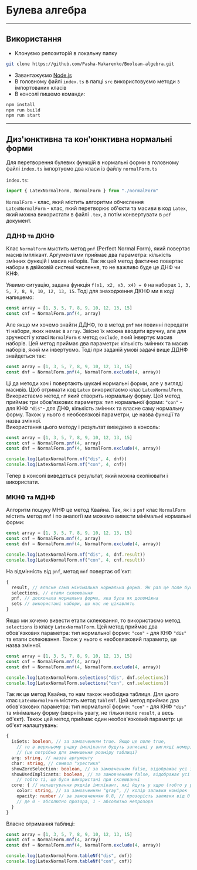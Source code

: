# Булева алгебра

---

## Використання

* Клонуємо репозиторій в локальну папку
```bash
git clone https://github.com/Pasha-Makarenko/Boolean-algebra.git
```
* Завантажуємо [Node.js](https://nodejs.org/en)
* В головному файлі `index.ts` в папці `src` використовуємо методи з імпортованих класів
* В консолі пишемо команди:
```bash
npm install
npm run build
npm run start
```

---

## Диз'юнктивна та кон'юнктивна нормальні форми

Для перетворення булевих функцій в нормальні форми в головному файлі `index.ts` імпортуємо два класи із файлу `normalForm.ts`

`index.ts`:
```ts
import { LatexNormalForm, NormalForm } from "./normalForm"
```

`NormalForm` - клас, який містить алгоритми обчислення \
`LatexNormalForm` - клас, який перетворює об'єкти та масиви в код `Latex`, який можна використати в файлі `.tex`, а потім конвертувати в `pdf` документ.

### ДДНФ та ДКНФ

Клас `NormalForm` мыстить метод `pnf` (Perfect Normal Form), який повертає масив імплікант. 
Аргументами приймає два параметра: кількість змінних функцій і масив наборів. 
Так як цей метод фактично повертає набори в двійковій системі числення, то не важливо буде це ДНФ чи КНФ.

Уявимо ситуацію, задана функція `f(x1, x2, x3, x4) = 0` на наборах `1, 3, 5, 7, 8, 9, 10, 12, 13, 15`.
Тоді для знаходження ДКНФ ми в коді напишемо:

```ts
const array = [1, 3, 5, 7, 8, 9, 10, 12, 13, 15]
const cnf = NormalForm.pnf(4, array)
```

Але якщо ми хочемо знайти ДДНФ, то в метод `pnf` ми повинні передати ті набори, яких немає в `array`. 
Звісно їх можна вводити вручну, але для зручності у класі `NormalForm` є метод `exclude`, який інвертує масив наборів.
Цей метод приймає два параметри: кількість змінних та масив наборів, який ми інвертуємо.
Тоді при заданій умові задачі вище ДДНФ знайдеться так:

```ts
const array = [1, 3, 5, 7, 8, 9, 10, 12, 13, 15]
const dnf = NormalForm.pnf(4, NormalForm.exclude(4, array))
```

Ці да методи хоч і повертають шукані нормальні форми, але у вигляді масивів. Щоб отримати код `Latex` використаємо клас `LatexNormalForm`.
Використаємо метод `nf` який створить нормальну форму. Цей метод приймає три обов'язкових параметра: тип нормальної форми: `"con"` - для КНФ `"dis"`- для ДНФ, кількість змінних та власне саму нормальну форму. 
Також у нього є необовязкові параметри, це назва функції та назва змінної. \
Використання цього методу і результат виведемо в консоль:

```ts
const array = [1, 3, 5, 7, 8, 9, 10, 12, 13, 15]
const cnf = NormalForm.pnf(4, array)
const dnf = NormalForm.pnf(4, NormalForm.exclude(4, array))

console.log(LatexNormalForm.nf("dis", 4, dnf))
console.log(LatexNormalForm.nf("con", 4, cnf))
```

Тепер в консолі виведеться результат, який можна скопіювати і використати.

### МКНФ та МДНФ

Алгоритм пошуку МНФ це метод Квайна. Так, як і з `pnf` клас `NormalForm` містить метод `mnf` і по аналогії ми можемо вивести мінімальні нормальні форми:

```ts
const array = [1, 3, 5, 7, 8, 9, 10, 12, 13, 15]
const cnf = NormalForm.mnf(4, array)
const dnf = NormalForm.mnf(4, NormalForm.exclude(4, array))

console.log(LatexNormalForm.nf("dis", 4, dnf.result))
console.log(LatexNormalForm.nf("con", 4, cnf.result))
```

На відмінність від `pnf`, метод `mnf` повертає об'єкт:

```ts
{
  result, // власне сама мінімальна нормальна форма. Як раз це поле було використано у коді вище
  selections, // етапи склеювання
  pnf, // досконала нормальна форма, яка була як допоміжна
  sets // використані набори, що нас не цікавлять
}
```

Якщо ми хочемо вивести етапи склеювання, то використаємо метод `selections` із класу `LatexNormalForm`.
Цей метод приймає два обов'язкових параметра: тип нормальної форми: `"con"` - для КНФ `"dis"` та етапи склеювання.
Також у нього є необовязковий параметр, це назва змінної. 

```ts
const array = [1, 3, 5, 7, 8, 9, 10, 12, 13, 15]
const cnf = NormalForm.mnf(4, array)
const dnf = NormalForm.mnf(4, NormalForm.exclude(4, array))

console.log(LatexNormalForm.selections("dis", dnf.selections))
console.log(LatexNormalForm.selections("con", cnf.selections))
```

Так як це метод Квайна, то нам також необхідна таблиця. Для цього клас `LatexNormalForm` містить метод `tableNf`.
Цей метод приймає два обов'язкових параметра: тип нормальної форми: `"con"` - для КНФ `"dis"` та мінімальну форму (зверніть увагу, не тільки поле `result`, а весь об'єкт).
Також цей метод приймає один необов'язковий параметр: це об'єкт налаштувань:

```ts
{
  isSets: boolean, // за замовченням true. Якщо це поле true, 
    // то в верхньому рчдку імпліканти будуть записані у вигляді номерів 
    // (це потрібно для зменшення розміру таблиці)
  arg: string, // назва аргументу
  char: string, // символ "хрестика"
  showZeroSelection: boolean, // за замовченням false, відображає усі імпліканти з ДНФ
  showUsedImplicants: boolean, // за замовченням false, відображає усі використані імпліканти, 
    // тобто ті, що були використані при склеюванні
  core: { // налаштування рядків імплікант, які йдуть у ядро (тобто у результуючий запис МНФ)
    color: string, // за замовченням "gray", // колір заливки комірок
    opacity: number // за замовченням 0.8, // прозорість заливки від 0 до 1, 
    // де 0 - абсолютно прозора, 1 - абсолютно непрозора
  }
}
```

Власне отримання таблиці:

```ts
const array = [1, 3, 5, 7, 8, 9, 10, 12, 13, 15]
const cnf = NormalForm.mnf(4, array)
const dnf = NormalForm.mnf(4, NormalForm.exclude(4, array))

console.log(LatexNormalForm.tableNf("dis", dnf))
console.log(LatexNormalForm.tableNf("con", cnf))
```

